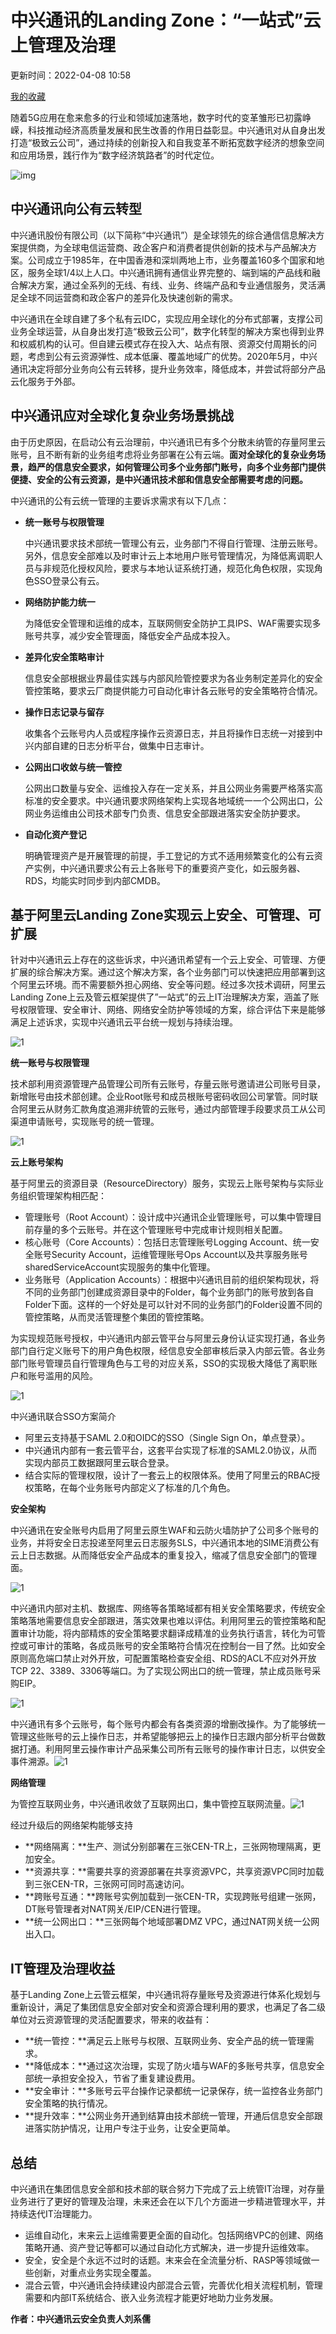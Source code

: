 # 中兴通讯的Landing Zone：“一站式”云上管理及治理

更新时间：2022-04-08 10:58

[我的收藏](https://help.aliyun.com/my_favorites.html)

随着5G应用在愈来愈多的行业和领域加速落地，数字时代的变革雏形已初露峥嵘，科技推动经济高质量发展和民生改善的作用日益彰显。中兴通讯对从自身出发打造“极致云公司”，通过持续的创新投入和自我变革不断拓宽数字经济的想象空间和应用场景，践行作为“数字经济筑路者”的时代定位。

![img](https://intranetproxy.alipay.com/skylark/lark/0/2022/jpeg/15256580/1642903914752-c826391c-03ed-4a8b-ba0d-fb45bcc455a6.jpeg)

## **中兴通讯向公有云转型**

中兴通讯股份有限公司（以下简称“中兴通讯”）是全球领先的综合通信信息解决方案提供商，为全球电信运营商、政企客户和消费者提供创新的技术与产品解决方案。公司成立于1985年，在中国香港和深圳两地上市，业务覆盖160多个国家和地区，服务全球1/4以上人口。中兴通讯拥有通信业界完整的、端到端的产品线和融合解决方案，通过全系列的无线、有线、业务、终端产品和专业通信服务，灵活满足全球不同运营商和政企客户的差异化及快速创新的需求。

中兴通讯在全球自建了多个私有云IDC，实现应用全球化的分布式部署，支撑公司业务全球运营，从自身出发打造“极致云公司”，数字化转型的解决方案也得到业界和权威机构的认可。但自建云模式存在投入大、站点有限、资源交付周期长的问题，考虑到公有云资源弹性、成本低廉、覆盖地域广的优势。2020年5月，中兴通讯决定将部分业务向公有云转移，提升业务效率，降低成本，并尝试将部分产品云化服务于外部。



## **中兴通讯应对全球化复杂业务场景挑战**

由于历史原因，在启动公有云治理前，中兴通讯已有多个分散未纳管的存量阿里云账号，且不断有新的业务组考虑将业务部署在公有云端。**面对全球化的复杂业务场景，趋严的信息安全要求，如何管理公司多个业务部门账号，向多个业务部门提供便捷、安全的公有云资源，是中兴通讯技术部和信息安全部需要考虑的问题。**

中兴通讯的公有云统一管理的主要诉求需求有以下几点：



- **统一账号与权限管理**

  中兴通讯要求技术部统一管理公有云，业务部门不得自行管理、注册云账号。另外，信息安全部难以及时审计云上本地用户账号管理情况，为降低离调职人员与非规范化授权风险，要求与本地认证系统打通，规范化角色权限，实现角色SSO登录公有云。

- **网络防护能力统一**

  为降低安全管理和运维的成本，互联网侧安全防护工具IPS、WAF需要实现多账号共享，减少安全管理面，降低安全产品成本投入。

- **差异化安全策略审计**

  信息安全部根据业界最佳实践与内部风险管控要求为各业务制定差异化的安全管控策略，要求云厂商提供能力可自动化审计各云账号的安全策略符合情况。

- **操作日志记录与留存**

  收集各个云账号内人员或程序操作云资源日志，并且将操作日志统一对接到中兴内部自建的日志分析平台，做集中日志审计。

- **公网出口收敛与统一管控**

  公网出口数量与安全、运维投入存在一定关系，并且公网业务需要严格落实高标准的安全要求。中兴通讯要求网络架构上实现各地域统一一个公网出口，公网业务运维由公司技术部专门负责、信息安全部跟进落实安全防护要求。

- **自动化资产登记**

  明确管理资产是开展管理的前提，手工登记的方式不适用频繁变化的公有云资产实例，中兴通讯要求公有云上各账号下的重要资产变化，如云服务器、RDS，均能实时同步到内部CMDB。





## **基于阿里云Landing Zone实现云上安全、可管理、可扩展**

针对中兴通讯云上存在的这些诉求，中兴通讯希望有一个云上安全、可管理、方便扩展的综合解决方案。通过这个解决方案，各个业务部门可以快速把应用部署到这个阿里云环境。而不需要额外担心网络、安全等问题。经过多次技术调研，阿里云Landing Zone上云及管云框架提供了”一站式”的云上IT治理解决方案，涵盖了账号权限管理、安全审计、网络、网络安全防护等领域的方案，综合评估下来是能够满足上述诉求，实现中兴通讯云平台统一规划与持续治理。

![1](https://help-static-aliyun-doc.aliyuncs.com/assets/img/zh-CN/6541013461/p394617.png)



**统一账号与权限管理**

技术部利用资源管理产品管理公司所有云账号，存量云账号邀请进公司账号目录，新增账号由技术部创建。企业Root账号和成员根账号密码收回公司掌管。同时联合阿里云从财务汇款角度追溯非统管的云账号，通过内部管理手段要求员工从公司渠道申请账号，实现账号的统一管理。

![1](https://help-static-aliyun-doc.aliyuncs.com/assets/img/zh-CN/6541013461/p394626.png)



**云上账号架构**

基于阿里云的资源目录（ResourceDirectory）服务，实现云上账号架构与实际业务组织管理架构相匹配：

- 管理账号（Root Account）：设计成中兴通讯企业管理账号，可以集中管理目前存量的多个云账号。并在这个管理账号中完成审计规则相关配置。
- 核心账号（Core Accounts）：包括日志管理账号Logging Account、统一安全账号Security Account，运维管理账号Ops Account以及共享服务账号sharedServiceAccount实现服务的集中化管理。
- 业务账号（Application Accounts）：根据中兴通讯目前的组织架构现状，将不同的业务部门创建成资源目录中的Folder，每个业务部门的账号放到各自Folder下面。这样的一个好处是可以针对不同的业务部门的Folder设置不同的管控策略，从而灵活管理整个集团的管控策略。



为实现规范账号授权，中兴通讯内部云管平台与阿里云身份认证实现打通，各业务部门自行定义账号下的用户角色权限，经信息安全部审核后录入内部云管。各业务部门账号管理员自行管理角色与工号的对应关系，SSO的实现极大降低了离职账户和账号滥用的风险。



![1](https://help-static-aliyun-doc.aliyuncs.com/assets/img/zh-CN/6541013461/p394700.png)



中兴通讯联合SSO方案简介

- 阿里云支持基于SAML 2.0和OIDC的SSO（Single Sign On，单点登录）。
- 中兴通讯内部有一套云管平台，这套平台实现了标准的SAML2.0协议，从而实现内部员工数据跟阿里云联合登录。
- 结合实际的管理权限，设计了一套云上的权限体系。使用了阿里云的RBAC授权策略，在每个业务账号内部定义了标准的几个角色。



**安全架构**

中兴通讯在安全账号内启用了阿里云原生WAF和云防火墙防护了公司多个账号的业务，并将安全日志投递至阿里云日志服务SLS，中兴通讯本地的SIME消费公有云上日志数据。从而降低安全产品成本的重复投入，缩减了信息安全部门的管理面。

![1](https://help-static-aliyun-doc.aliyuncs.com/assets/img/zh-CN/6541013461/p394725.png)



中兴通讯内部对主机、数据库、网络等各策略域都有相关安全策略要求，传统安全策略落地需要信息安全部跟进，落实效果也难以评估。利用阿里云的管控策略和配置审计功能，将内部精炼的安全策略要求翻译成精准的业务执行语言，转化为可管控或可审计的策略，各成员账号的安全策略符合情况在控制台一目了然。比如安全原则高危端口禁止对外开放，可配置策略检查安全组、RDS的ACL不应对外开放TCP 22、3389、3306等端口。为了实现公网出口的统一管理，禁止成员账号采购EIP。

![1](https://help-static-aliyun-doc.aliyuncs.com/assets/img/zh-CN/6541013461/p394629.png)





中兴通讯有多个云账号，每个账号内都会有各类资源的增删改操作。为了能够统一管理这些账号的云上操作日志，并希望能够把云上的操作日志跟内部分析平台做数据打通。利用阿里云操作审计产品采集公司所有云账号的操作审计日志，以供安全事件溯源。![1](https://help-static-aliyun-doc.aliyuncs.com/assets/img/zh-CN/7541013461/p394719.png)







**网络管理**

为管控互联网业务，中兴通讯收敛了互联网出口，集中管控互联网流量。![1](https://help-static-aliyun-doc.aliyuncs.com/assets/img/zh-CN/7541013461/p394716.png)



经过升级后的网络架构能够支持

- **网络隔离：**生产、测试分别部署在三张CEN-TR上，三张网物理隔离，更加安全。
- **资源共享：**需要共享的资源部署在共享资源VPC，共享资源VPC同时加载到三张CEN-TR，三张网可同时高速访问。
- **跨账号互通：**跨账号实例加载到一张CEN-TR，实现跨账号组建一张网，DT账号管理者对NAT网关/EIP/CEN进行管理。
- **统一公网出口：**三张网每个地域部署DMZ VPC，通过NAT网关统一公网出入口。



## **IT管理及治理收益**

基于Landing Zone上云管云框架，中兴通讯将存量账号及资源进行体系化规划与重新设计，满足了集团信息安全部对安全和资源合理利用的要求，也满足了各二级单位对云资源管理的灵活配置要求，带来的收益有：

- **统一管控：**满足云上账号与权限、互联网业务、安全产品的统一管理需求。
- **降低成本：**通过这次治理，实现了防火墙与WAF的多账号共享，信息安全部统一承担安全投入，节省了重复建设费用。
- **安全审计：**多账号云平台操作记录都统一记录保存，统一监控各业务部门安全策略的执行情况。
- **提升效率：**公网业务开通到结算由技术部统一管理，开通后信息安全部跟进落实防护情况，让用户专注于业务，让安全更简单。



## **总结**

中兴通讯在集团信息安全部和技术部的联合努力下完成了云上统管IT治理，对存量业务进行了更好的管理及治理，未来还会在以下几个方面进一步精进管理水平，并持续迭代IT治理能力。

- 运维自动化，末来云上运维需要更全面的自动化。包括网络VPC的创建、网络策略开通、资产登记等都可以通过自动化方式解决，进一步提升运维效率。
- 安全，安全是个永远不过时的话题。末来会在全流量分析、RASP等领域做一些创新，对重点业务实现全覆盖。
- 混合云管，中兴通讯会持续建设内部混合云管，完善优化相关流程机制，管理需要和内部IT系统结合、嵌入业务流程才能更好地助力业务发展。



**作者：中兴通讯云安全负责人刘系儒**